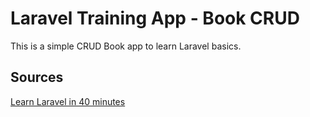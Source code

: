 # Laravel Training App - Book CRUD

This is a simple CRUD Book app to learn Laravel basics.

## Sources

[Learn Laravel in 40 minutes](https://www.youtube.com/watch?v=fekRpRMFwZ0)